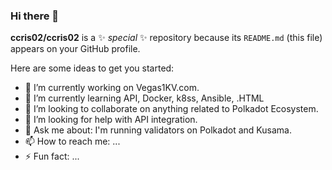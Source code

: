 ### Hi there 👋

**ccris02/ccris02** is a ✨ _special_ ✨ repository because its `README.md` (this file) appears on your GitHub profile.

Here are some ideas to get you started:

- 🔭 I’m currently working on Vegas1KV.com.
- 🌱 I’m currently learning API, Docker, k8ss, Ansible, .HTML
- 👯 I’m looking to collaborate on anything related to Polkadot Ecosystem.
- 🤔 I’m looking for help with API integration.
- 💬 Ask me about: I'm running validators on Polkadot and Kusama.
- 📫 How to reach me: ...
- ⚡ Fun fact: ...

